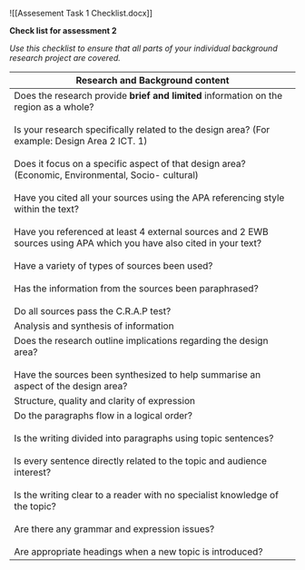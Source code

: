 ![[Assesement Task 1 Checklist.docx]]

**Check list for assessment 2**

_Use this checklist to ensure that all parts of your individual background research project are covered._

|Research and Background content|
|---|
|Does the research provide **brief and limited** information on the region as a whole?<br><br>Is your research specifically related to the design area? (For example: Design Area 2 ICT. 1)<br><br>Does it focus on a specific aspect of that design area? (Economic, Environmental, Socio- cultural)<br><br>Have you cited all your sources using the APA referencing style within the text?<br><br>Have you referenced at least 4 external sources and 2 EWB sources using APA which you have also cited in your text?<br><br>Have a variety of types of sources been used?<br><br>Has the information from the sources been paraphrased?<br><br>Do all sources pass the C.R.A.P test?|
|Analysis and synthesis of information|
|Does the research outline implications regarding the design area?<br><br>Have the sources been synthesized to help summarise an aspect of the design area?|
|Structure, quality and clarity of expression|
|Do the paragraphs flow in a logical order?<br><br>Is the writing divided into paragraphs using topic sentences?<br><br>Is every sentence directly related to the topic and audience interest?<br><br>Is the writing clear to a reader with no specialist knowledge of the topic?<br><br>Are there any grammar and expression issues?<br><br>Are appropriate headings when a new topic is introduced?|
